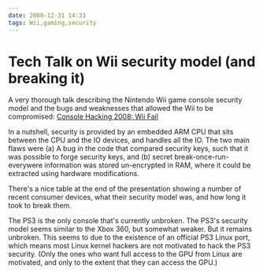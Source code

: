 ```yaml
---
date: 2008-12-31 14:33
tags: Wii,gaming,security
---
```


# Tech Talk on Wii security model (and breaking it)

A very thorough talk describing the Nintendo Wii game console security model
and the bugs and weaknesses that allowed the Wii to be compromised:
[Console Hacking 2008: Wii Fail](http://events.ccc.de/congress/2008/Fahrplan/events/2799.en.html)

In a nutshell, security is provided by an embedded ARM CPU that sits between the
CPU and the IO devices, and handles all the IO. The two main flaws were (a) A
bug in the code that compared security keys, such that it was possible to
forge security keys, and (b) secret break-once-run-everywere information was
stored un-encrypted in RAM, where it could be extracted using hardware
modifications.

There's a nice table at the end of the presentation showing a
number of recent consumer devices, what their security model was, and how long
it took to break them.

The PS3 is the only console that's currently unbroken.
The PS3's security model seems similar to the Xbox 360, but somewhat weaker.
But it remains unbroken. This seems to due to the existence of an official PS3
Linux port, which means most Linux kernel hackers are not motivated to hack
the PS3 security. (Only the ones who want full access to the GPU from Linux
are motivated, and only to the extent that they can access the GPU.)
